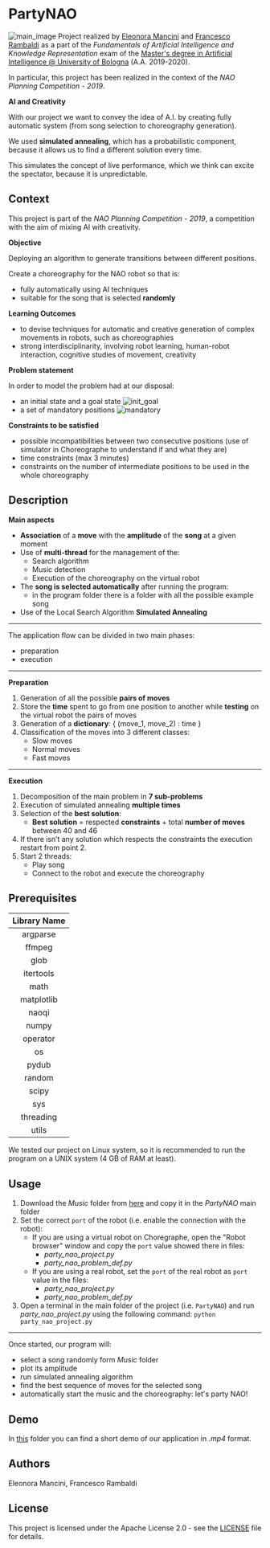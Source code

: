 # PartyNAO
![main_image](images/main.png)
Project realized by [Eleonora Mancini](https://github.com/helemanc) and [Francesco Rambaldi](https://github.com/rambo1996) as a part of the 	*Fundamentals of Artificial Intelligence and Knowledge Representation* 
exam  of the [Master's degree in Artificial Intelligence @ University of Bologna](https://corsi.unibo.it/2cycle/artificial-intelligence) (A.A. 2019-2020).

In particular, this project has been realized in the context of the *NAO Planning Competition - 2019*.

**AI and Creativity**

With our project we want to convey the idea of A.I. by creating fully automatic system (from song selection to choreography generation).

We used **simulated annealing**, which has a probabilistic component, because it allows us to find a different solution every time. 

This simulates the concept of live performance, which we think can excite the spectator, because it is unpredictable.
## Context 
This project is part of the *NAO Planning Competition - 2019*, a competition with the aim of  mixing AI with creativity. 

**Objective**

Deploying an algorithm to generate transitions between different positions.

Create a choreography for the NAO robot so that is: 
- fully automatically using AI techniques
- suitable for the song that is selected **randomly** 

**Learning Outcomes**
- to devise techniques for automatic and creative generation of complex movements in robots, such as choreographies
- strong interdisciplinarity, involving robot learning, human-robot interaction, cognitive studies of movement, creativity

**Problem statement**

In order to model the problem had at our disposal: 
- an initial state and a goal state ![init_goal](images/init_goal.png)
- a set of mandatory positions ![mandatory](images/mandatory_positions.png)

**Constraints to be satisfied**

- possible incompatibilities between two consecutive positions (use of
simulator in Choreographe to understand if and what they are)
- time constraints (max 3 minutes)
- constraints on the number of intermediate positions to be used in the whole choreography

## Description
**Main aspects**
- **Association** of a **move** with the **amplitude** of the **song** at a given moment
- Use of **multi-thread** for the management of the:
  - Search algorithm 
  - Music detection 
  - Execution of the choreography on the virtual robot 
- The **song is selected automatically** after running the program:
  - in the program folder there is a folder with all the possible example song
- Use of the Local Search Algorithm **Simulated Annealing**

---
The application flow can be divided in two main phases: 
- preparation 
- execution

---

**Preparation**
1. Generation of all the possible **pairs of moves**  
2. Store the **time** spent to go from one position to another while **testing** on the virtual robot the pairs of moves 
3. Generation of a **dictionary**: { (move_1, move_2) : time } 
4. Classification of the moves into 3 different classes:
   - Slow moves 
   - Normal moves 
   - Fast moves 
---
**Execution**
1. Decomposition of the main problem in **7 sub-problems**
2. Execution of simulated annealing **multiple times**
3. Selection of the **best solution**:
   - **Best solution** = respected **constraints** + total **number of moves** between 40 and 46
4. If there isn’t any solution which respects the constraints the execution restart from point 2. 
5. Start 2 threads:
   - Play song 
   - Connect to the robot and execute the choreography




## Prerequisites
| Library Name |
|:------------:|
|   argparse   |
|    ffmpeg    |
|     glob     |
|   itertools  |
|     math     |
|  matplotlib  |
|     naoqi    |
|     numpy    |
|   operator   |
|      os      |
|    pydub     |
|    random    |
|     scipy    |
|      sys     |
|   threading  |
|     utils    |

We tested our project on Linux system, so it is recommended to run the program on a UNIX system (4 GB of RAM at least).
## Usage
1. Download the *Music* folder from [here](https://drive.google.com/drive/folders/1VDmFieCwuFoKJ2GUx1eXweIFB8Q9SzJO?usp=sharing) and copy it in the *PartyNAO* main folder
2. Set the correct `port` of the robot (i.e. enable the connection with the robot):
   - If you are using a virtual robot on Choregraphe, open the "Robot browser" window and copy the `port` value showed there in files: 
     - *party_nao_project.py*
     - *party_nao_problem_def.py*
   - If you are using a real robot, set the `port` of the real robot as `port` value in the files: 
     - *party_nao_project.py*
     - *party_nao_problem_def.py*
3. Open a terminal in the main folder of the project (i.e. `PartyNAO`) and run *party_nao_project.py* using the following command: `python party_nao_project.py`

----

Once started, our program will:
- select a song randomly form *Music* folder 
- plot its amplitude
- run simulated annealing algorithm
- find the best sequence of moves for the selected song 
- automatically start the music and the choreography: let's party NAO!
## Demo 
In [this](https://github.com/helemanc/PartyNAO/demo) folder you can find a short demo of our application in *.mp4* format.

## Authors
Eleonora Mancini, Francesco Rambaldi 

## License 
This project is licensed under the Apache License 2.0 - see the [LICENSE](https://github.com/helemanc/PartyNAO/blob/main/LICENSE) file for details.



